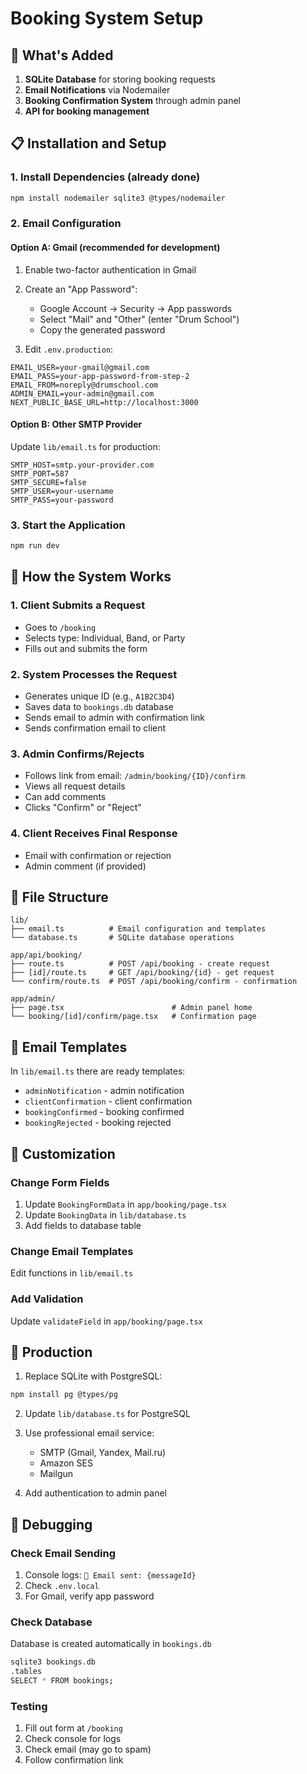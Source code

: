 # Booking System Setup

## 🚀 What's Added

1. **SQLite Database** for storing booking requests
2. **Email Notifications** via Nodemailer
3. **Booking Confirmation System** through admin panel
4. **API for booking management**

## 📋 Installation and Setup

### 1. Install Dependencies (already done)
```bash
npm install nodemailer sqlite3 @types/nodemailer
```

### 2. Email Configuration

#### Option A: Gmail (recommended for development)

1. Enable two-factor authentication in Gmail
2. Create an "App Password":
   - Google Account → Security → App passwords
   - Select "Mail" and "Other" (enter "Drum School")
   - Copy the generated password

3. Edit `.env.production`:
```env
EMAIL_USER=your-gmail@gmail.com
EMAIL_PASS=your-app-password-from-step-2
EMAIL_FROM=noreply@drumschool.com
ADMIN_EMAIL=your-admin@gmail.com
NEXT_PUBLIC_BASE_URL=http://localhost:3000
```

#### Option B: Other SMTP Provider

Update `lib/email.ts` for production:
```env
SMTP_HOST=smtp.your-provider.com
SMTP_PORT=587
SMTP_SECURE=false
SMTP_USER=your-username
SMTP_PASS=your-password
```

### 3. Start the Application

```bash
npm run dev
```

## 🎯 How the System Works

### 1. Client Submits a Request
- Goes to `/booking`
- Selects type: Individual, Band, or Party
- Fills out and submits the form

### 2. System Processes the Request
- Generates unique ID (e.g., `A1B2C3D4`)
- Saves data to `bookings.db` database
- Sends email to admin with confirmation link
- Sends confirmation email to client

### 3. Admin Confirms/Rejects
- Follows link from email: `/admin/booking/{ID}/confirm`
- Views all request details
- Can add comments
- Clicks "Confirm" or "Reject"

### 4. Client Receives Final Response
- Email with confirmation or rejection
- Admin comment (if provided)

## 📁 File Structure

```
lib/
├── email.ts          # Email configuration and templates
└── database.ts       # SQLite database operations

app/api/booking/
├── route.ts          # POST /api/booking - create request
├── [id]/route.ts     # GET /api/booking/{id} - get request
└── confirm/route.ts  # POST /api/booking/confirm - confirmation

app/admin/
├── page.tsx                        # Admin panel home
└── booking/[id]/confirm/page.tsx   # Confirmation page
```

## 🎨 Email Templates

In `lib/email.ts` there are ready templates:
- `adminNotification` - admin notification
- `clientConfirmation` - client confirmation
- `bookingConfirmed` - booking confirmed
- `bookingRejected` - booking rejected

## 🔧 Customization

### Change Form Fields
1. Update `BookingFormData` in `app/booking/page.tsx`
2. Update `BookingData` in `lib/database.ts`
3. Add fields to database table

### Change Email Templates
Edit functions in `lib/email.ts`

### Add Validation
Update `validateField` in `app/booking/page.tsx`

## 🚀 Production

1. Replace SQLite with PostgreSQL:
```bash
npm install pg @types/pg
```

2. Update `lib/database.ts` for PostgreSQL

3. Use professional email service:
   - SMTP (Gmail, Yandex, Mail.ru)
   - Amazon SES
   - Mailgun

4. Add authentication to admin panel

## 🐛 Debugging

### Check Email Sending
1. Console logs: `📧 Email sent: {messageId}`
2. Check `.env.local`
3. For Gmail, verify app password

### Check Database
Database is created automatically in `bookings.db`
```bash
sqlite3 bookings.db
.tables
SELECT * FROM bookings;
```

### Testing
1. Fill out form at `/booking`
2. Check console for logs
3. Check email (may go to spam)
4. Follow confirmation link